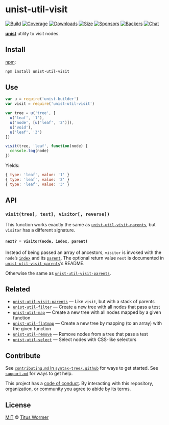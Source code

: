 # unist-util-visit

[![Build][build-badge]][build]
[![Coverage][coverage-badge]][coverage]
[![Downloads][downloads-badge]][downloads]
[![Size][size-badge]][size]
[![Sponsors][sponsors-badge]][collective]
[![Backers][backers-badge]][collective]
[![Chat][chat-badge]][chat]

[**unist**][unist] utility to visit nodes.

## Install

[npm][]:

```sh
npm install unist-util-visit
```

## Use

```js
var u = require('unist-builder')
var visit = require('unist-util-visit')

var tree = u('tree', [
  u('leaf', '1'),
  u('node', [u('leaf', '2')]),
  u('void'),
  u('leaf', '3')
])

visit(tree, 'leaf', function(node) {
  console.log(node)
})
```

Yields:

```js
{ type: 'leaf', value: '1' }
{ type: 'leaf', value: '2' }
{ type: 'leaf', value: '3' }
```

## API

### `visit(tree[, test], visitor[, reverse])`

This function works exactly the same as [`unist-util-visit-parents`][vp],
but `visitor` has a different signature.

#### `next? = visitor(node, index, parent)`

Instead of being passed an array of ancestors, `visitor` is invoked with the
`node`’s [`index`][index] and its [`parent`][parent].  The optional return value
`next` is documented in [`unist-util-visit-parents`][vp]’s README.

Otherwise the same as [`unist-util-visit-parents`][vp].

## Related

*   [`unist-util-visit-parents`][vp]
    — Like `visit`, but with a stack of parents
*   [`unist-util-filter`](https://github.com/syntax-tree/unist-util-filter)
    — Create a new tree with all nodes that pass a test
*   [`unist-util-map`](https://github.com/syntax-tree/unist-util-map)
    — Create a new tree with all nodes mapped by a given function
*   [`unist-util-flatmap`](https://gitlab.com/staltz/unist-util-flatmap)
    — Create a new tree by mapping (to an array) with the given function
*   [`unist-util-remove`](https://github.com/syntax-tree/unist-util-remove)
    — Remove nodes from a tree that pass a test
*   [`unist-util-select`](https://github.com/syntax-tree/unist-util-select)
    — Select nodes with CSS-like selectors

## Contribute

See [`contributing.md` in `syntax-tree/.github`][contributing] for ways to get
started.
See [`support.md`][support] for ways to get help.

This project has a [code of conduct][coc].
By interacting with this repository, organization, or community you agree to
abide by its terms.

## License

[MIT][license] © [Titus Wormer][author]

<!-- Definition -->

[build-badge]: https://github.com/syntax-tree/unist-util-visit/workflows/main/badge.svg

[build]: https://github.com/syntax-tree/unist-util-visit/actions

[coverage-badge]: https://img.shields.io/codecov/c/github/syntax-tree/unist-util-visit.svg

[coverage]: https://codecov.io/github/syntax-tree/unist-util-visit

[downloads-badge]: https://img.shields.io/npm/dm/unist-util-visit.svg

[downloads]: https://www.npmjs.com/package/unist-util-visit

[size-badge]: https://img.shields.io/bundlephobia/minzip/unist-util-visit.svg

[size]: https://bundlephobia.com/result?p=unist-util-visit

[sponsors-badge]: https://opencollective.com/unified/sponsors/badge.svg

[backers-badge]: https://opencollective.com/unified/backers/badge.svg

[collective]: https://opencollective.com/unified

[chat-badge]: https://img.shields.io/badge/chat-discussions-success.svg

[chat]: https://github.com/syntax-tree/unist/discussions

[npm]: https://docs.npmjs.com/cli/install

[license]: license

[author]: https://wooorm.com

[contributing]: https://github.com/syntax-tree/.github/blob/HEAD/contributing.md

[support]: https://github.com/syntax-tree/.github/blob/HEAD/support.md

[coc]: https://github.com/syntax-tree/.github/blob/HEAD/code-of-conduct.md

[unist]: https://github.com/syntax-tree/unist

[vp]: https://github.com/syntax-tree/unist-util-visit-parents

[index]: https://github.com/syntax-tree/unist#index

[parent]: https://github.com/syntax-tree/unist#parent-1
